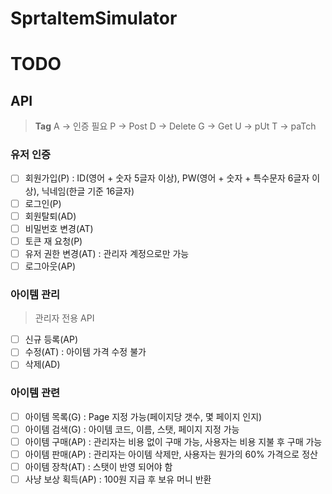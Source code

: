 # SprtaItemSimulator

# TODO

## API

> **Tag**
> A -> 인증 필요
> P -> Post
> D -> Delete
> G -> Get
> U -> pUt
> T -> paTch


### 유저 인증
- [ ] 회원가입(P) : ID(영어 + 숫자 5글자 이상), PW(영어 + 숫자 + 특수문자 6글자 이상), 닉네임(한글 기준 16글자)
- [ ] 로그인(P)
- [ ] 회원탈퇴(AD)
- [ ] 비밀번호 변경(AT)
- [ ] 토큰 재 요청(P)
- [ ] 유저 권한 변경(AT) : 관리자 계정으로만 가능
- [ ] 로그아웃(AP)

### 아이템 관리
> 관리자 전용 API

- [ ] 신규 등록(AP)
- [ ] 수정(AT) : 아이템 가격 수정 불가
- [ ] 삭제(AD)

### 아이템 관련
- [ ] 아이템 목록(G) : Page 지정 가능(페이지당 갯수, 몇 페이지 인지)
- [ ] 아이템 검색(G) : 아이템 코드, 이름, 스탯, 페이지 지정 가능
- [ ] 아이템 구매(AP) : 관리자는 비용 없이 구매 가능, 사용자는 비용 지불 후 구매 가능
- [ ] 아이템 판매(AP) : 관리자는 아이템 삭제만, 사용자는 원가의 60% 가격으로 정산
- [ ] 아이템 장착(AT) : 스탯이 반영 되어야 함
- [ ] 사냥 보상 획득(AP) : 100원 지급 후 보유 머니 반환
